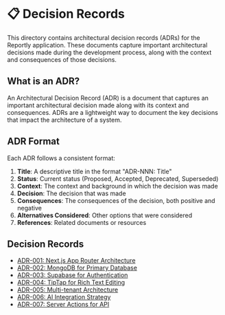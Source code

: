 # 📋 Decision Records

This directory contains architectural decision records (ADRs) for the Reportly application. These documents capture important architectural decisions made during the development process, along with the context and consequences of those decisions.

## What is an ADR?

An Architectural Decision Record (ADR) is a document that captures an important architectural decision made along with its context and consequences. ADRs are a lightweight way to document the key decisions that impact the architecture of a system.

## ADR Format

Each ADR follows a consistent format:

1. **Title**: A descriptive title in the format "ADR-NNN: Title"
2. **Status**: Current status (Proposed, Accepted, Deprecated, Superseded)
3. **Context**: The context and background in which the decision was made
4. **Decision**: The decision that was made
5. **Consequences**: The consequences of the decision, both positive and negative
6. **Alternatives Considered**: Other options that were considered
7. **References**: Related documents or resources

## Decision Records

- [ADR-001: Next.js App Router Architecture](001-nextjs-app-router.md)
- [ADR-002: MongoDB for Primary Database](002-mongodb-primary-database.md)
- [ADR-003: Supabase for Authentication](003-supabase-auth.md)
- [ADR-004: TipTap for Rich Text Editing](004-tiptap-editor.md)
- [ADR-005: Multi-tenant Architecture](005-multi-tenant-architecture.md)
- [ADR-006: AI Integration Strategy](006-ai-integration.md)
- [ADR-007: Server Actions for API](007-server-actions.md)
